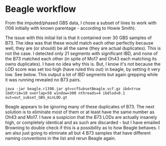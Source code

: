# Beagle workflow
From the imputed/phased GBS data, I chose a subset of lines to work with (106 initially with known parentage - according to Howie Smith).

The issue with this initial list is that it contained over 30 GBS samples of B73. The idea was that these would match each other perfectly because well, they are (or should) be all the same (they are actual duplicates). This is not the case. I detected only 21 segments with significant IBD, and none of the B73 matched each other (in spite of Mo17 and Oh43 each matching its owns duplicates). I have no idea why this is. But, I know it's not because the LOD score was set too high (have ruled this out) in beagle, by setting it very low. See below. This output a lot of IBD segments but again grepping while it was running revealed no B73 pairs.

```
java -jar beagle.r1398.jar gt=vcfSubsetBeagle.vcf.gz ibd=true ibdtrim=10 overlap=50 window=300 nthreads=4 ibdlod=0.1 out=out_subset_GBS_minLOD.gt
```

Beagle appears to be ignoring many of these duplicates of B73. The next solution is to eliminate most of them or at least have the same number as Oh43 and Mo17. I have a suspicion that the B73 LODs are actually insanely high, or completely identical and as such are discarded - but I have emailed Browning to double check if this is a possibility as to how Beagle behaves. I am also just going to eliminate all but 4 B73 samples that have different naming conventions in the list and rerun Beagle again.





